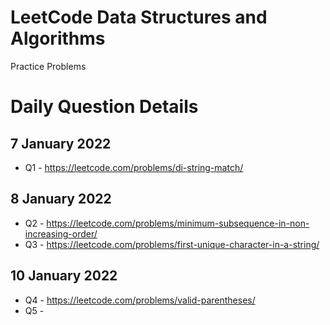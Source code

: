 # LeetCode Data Structures and Algorithms
Practice Problems

# Daily Question Details

## 7 January 2022
- Q1 - https://leetcode.com/problems/di-string-match/

## 8 January 2022
- Q2 - https://leetcode.com/problems/minimum-subsequence-in-non-increasing-order/
- Q3 - https://leetcode.com/problems/first-unique-character-in-a-string/

## 10 January 2022
- Q4 - https://leetcode.com/problems/valid-parentheses/
- Q5 - 
